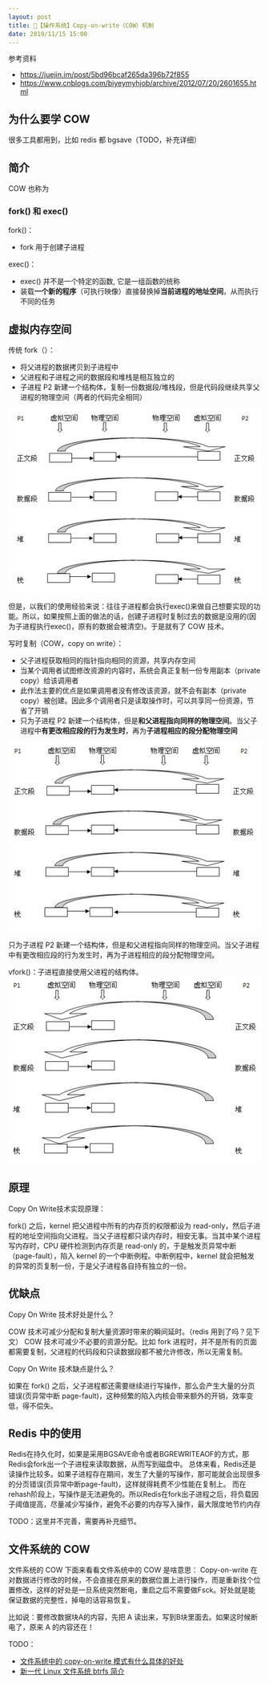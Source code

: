 ```yaml
---
layout: post
title: 📔【操作系统】Copy-on-write（COW）机制
date: 2019/11/15 15:00
---
```


参考资料
* https://juejin.im/post/5bd96bcaf265da396b72f855
* https://www.cnblogs.com/biyeymyhjob/archive/2012/07/20/2601655.html

## 为什么要学 COW
很多工具都用到，比如 redis 都 bgsave（TODO，补充详细）

## 简介
COW 也称为

### fork() 和 exec()
fork()：
* fork 用于创建子进程

exec()：
* exec() 并不是一个特定的函数, 它是一组函数的统称
* 装载**一个新的程序**（可执行映像）直接替换掉**当前进程的地址空间**，从而执行不同的任务

## 虚拟内存空间

传统 fork（）：
* 将父进程的数据拷贝到子进程中
* 父进程和子进程之间的数据段和堆栈是相互独立的
* 子进程 P2 新建一个结构体，复制一份数据段/堆栈段，但是代码段继续共享父进程的物理空间（两者的代码完全相同）

![](/media/15883240927671.jpg)

但是，以我们的使用经验来说：往往子进程都会执行exec()来做自己想要实现的功能。所以，如果按照上面的做法的话，创建子进程时复制过去的数据是没用的(因为子进程执行exec()，原有的数据会被清空)。于是就有了 COW 技术。

写时复制（COW，copy on write）：
* 父子进程获取相同的指针指向相同的资源，共享内存空间
* 当某个调用者试图修改资源的内容时，系统会真正复制一份专用副本（private copy）给该调用者
* 此作法主要的优点是如果调用者没有修改该资源，就不会有副本（private copy）被创建。因此多个调用者只是读取操作时，可以共享同一份资源，节省了开销
* 只为子进程 P2 新建一个结构体，但是**和父进程指向同样的物理空间**。当父子进程中**有更改相应段的行为发生时**，再为**子进程相应的段分配物理空间**

![](/media/15883243223396.jpg)

只为子进程 P2 新建一个结构体，但是和父进程指向同样的物理空间。当父子进程中有更改相应段的行为发生时，再为子进程相应的段分配物理空间。

vfork()：子进程直接使用父进程的结构体。
![](/media/15883243998673.jpg)

## 原理
Copy On Write技术实现原理：

fork() 之后，kernel 把父进程中所有的内存页的权限都设为 read-only，然后子进程的地址空间指向父进程。当父子进程都只读内存时，相安无事。当其中某个进程写内存时，CPU 硬件检测到内存页是 read-only 的，于是触发页异常中断（page-fault），陷入 kernel 的一个中断例程。中断例程中，kernel 就会把触发的异常的页复制一份，于是父子进程各自持有独立的一份。

## 优缺点
Copy On Write 技术好处是什么？

COW 技术可减少分配和复制大量资源时带来的瞬间延时。（redis 用到了吗？见下文）
COW 技术可减少不必要的资源分配。比如 fork 进程时，并不是所有的页面都需要复制，父进程的代码段和只读数据段都不被允许修改，所以无需复制。

Copy On Write 技术缺点是什么？

如果在 fork() 之后，父子进程都还需要继续进行写操作，那么会产生大量的分页错误(页异常中断 page-fault)，这种频繁的陷入内核会带来额外的开销，效率变低，得不偿失。


## Redis 中的使用
Redis在持久化时，如果是采用BGSAVE命令或者BGREWRITEAOF的方式，那Redis会fork出一个子进程来读取数据，从而写到磁盘中。
总体来看，Redis还是读操作比较多。如果子进程存在期间，发生了大量的写操作，那可能就会出现很多的分页错误(页异常中断page-fault)，这样就得耗费不少性能在复制上。
而在rehash阶段上，写操作是无法避免的。所以Redis在fork出子进程之后，将负载因子阈值提高，尽量减少写操作，避免不必要的内存写入操作，最大限度地节约内存

TODO：这里并不完善，需要再补充细节。

## 文件系统的 COW
文件系统的 COW
下面来看看文件系统中的 COW 是啥意思：
Copy-on-write 在对数据进行修改的时候，不会直接在原来的数据位置上进行操作，而是重新找个位置修改，这样的好处是一旦系统突然断电，重启之后不需要做Fsck。好处就是能保证数据的完整性，掉电的话容易恢复。

比如说：要修改数据块A的内容，先把 A 读出来，写到B块里面去。如果这时候断电了，原来 A 的内容还在！

TODO：
* [文件系统中的 copy-on-write 模式有什么具体的好处](https://www.zhihu.com/question/19782224/answers/created)
* [新一代 Linux 文件系统 btrfs 简介](https://www.ibm.com/developerworks/cn/linux/l-cn-btrfs/)